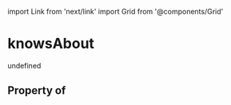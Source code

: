 import Link from 'next/link'
import Grid from '@components/Grid'

# knowsAbout

undefined

## Property of




